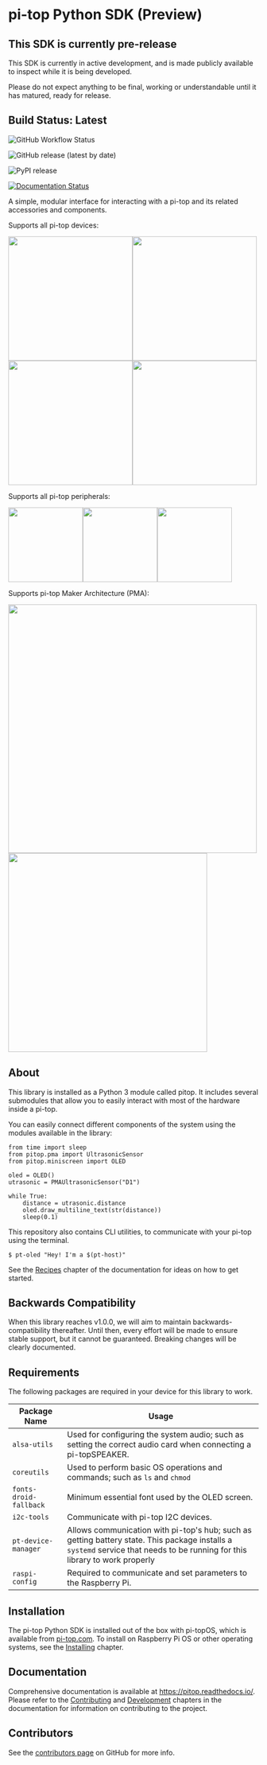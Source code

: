 pi-top Python SDK (Preview)
===========================

This SDK is currently pre-release
---------------------------------

This SDK is currently in active development, and is made publicly
available to inspect while it is being developed.

Please do not expect anything to be final, working or understandable
until it has matured, ready for release.

Build Status: Latest
--------------------

![GitHub Workflow Status](https://img.shields.io/github/workflow/status/pi-top/pi-top-Python-SDK/Build,%20Test%20and%20Publish)

![GitHub release (latest by date)](https://img.shields.io/github/v/release/pi-top/pi-top-Python-SDK)

![PyPI release](https://img.shields.io/pypi/v/pitop)

[![Documentation Status](https://readthedocs.com/projects/pi-top-pi-top-python-sdk/badge/?version=latest&token=13589f150cf192dcfc6ebfd53aae33164450aafd181c5e49018a21fd93149127)](https://docs.pi-top.com/python-sdk/latest/?badge=latest)

A simple, modular interface for interacting with a pi-top and its
related accessories and components.

Supports all pi-top devices:

<img src="docs/_static/devices/pi-top_1.jpg" height="250px"><img src="docs/_static/devices/pi-topCEED.jpg" height="250px"><img src="docs/_static/devices/pi-top_3.jpg" height="250px"><img src="docs/_static/devices/pi-top_4.jpg" height="250px">

Supports all pi-top peripherals:

<img src="docs/_static/peripherals/pi-topPULSE.jpg" width="150px"><img src="docs/_static/peripherals/pi-topSPEAKER.jpg" width="150px"><img src="docs/_static/peripherals/pi-topPROTO+.jpg" width="150px">

Supports pi-top Maker Architecture (PMA):

<img src="docs/_static/pma/foundation_kit/components_spread.jpg" width="500px">
<img src="docs/_static/pma/robotics_kit/Alex.jpg" width="400px">

About
-----

This library is installed as a Python 3 module called <span
class="title-ref">pitop</span>. It includes several submodules that
allow you to easily interact with most of the hardware inside a pi-top.

You can easily connect different components of the system using the
modules available in the library:

    from time import sleep
    from pitop.pma import UltrasonicSensor
    from pitop.miniscreen import OLED

    oled = OLED()
    utrasonic = PMAUltrasonicSensor("D1")

    while True:
        distance = utrasonic.distance
        oled.draw_multiline_text(str(distance))
        sleep(0.1)

This repository also contains CLI utilities, to communicate with your
pi-top using the terminal.

    $ pt-oled "Hey! I'm a $(pt-host)"

See the [Recipes](https://pitop.readthedocs.io/en/stable/recipes.html)
chapter of the documentation for ideas on how to get started.

Backwards Compatibility
-----------------------

When this library reaches v1.0.0, we will aim to maintain
backwards-compatibility thereafter. Until then, every effort will be
made to ensure stable support, but it cannot be guaranteed. Breaking
changes will be clearly documented.

Requirements
------------

The following packages are required in your device for this library to
work.

| Package Name           | Usage                                                                                                                                                                       |
|------------------------|-----------------------------------------------------------------------------------------------------------------------------------------------------------------------------|
| `alsa-utils`           | Used for configuring the system audio; such as setting the correct audio card when connecting a pi-topSPEAKER.                                                              |
| `coreutils`            | Used to perform basic OS operations and commands; such as `ls` and `chmod`                                                                                                  |
| `fonts-droid-fallback` | Minimum essential font used by the OLED screen.                                                                                                                             |
| `i2c-tools`            | Communicate with pi-top I2C devices.                                                                                                                                        |
| `pt-device-manager`    | Allows communication with pi-top's hub; such as getting battery state. This package installs a `systemd` service that needs to be running for this library to work properly |
| `raspi-config`         | Required to communicate and set parameters to the Raspberry Pi.                                                                                                             |

Installation
------------

The pi-top Python SDK is installed out of the box with pi-topOS, which
is available from [pi-top.com](https://www.pi-top.com/products/os/). To
install on Raspberry Pi OS or other operating systems, see the
[Installing](https://pitop.readthedocs.io/en/stable/installing.html)
chapter.

Documentation
-------------

Comprehensive documentation is available at
<https://pitop.readthedocs.io/>. Please refer to the
[Contributing](https://pitop.readthedocs.io/en/stable/contributing.html)
and
[Development](https://pitop.readthedocs.io/en/stable/development.html)
chapters in the documentation for information on contributing to the
project.

Contributors
------------

See the [contributors
page](https://github.com/pi-top/pitop/graphs/contributors) on GitHub for
more info.
